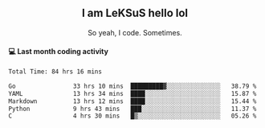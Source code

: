 <h2 align="center">I am LeKSuS hello lol</h2>
<p align="center">So yeah, I code. Sometimes.</p>

#### :computer: Last month coding activity
<!--START_SECTION:waka-->

```txt
Total Time: 84 hrs 16 mins

Go                33 hrs 10 mins  █████████▓░░░░░░░░░░░░░░░   38.79 %
YAML              13 hrs 34 mins  ████░░░░░░░░░░░░░░░░░░░░░   15.87 %
Markdown          13 hrs 12 mins  ████░░░░░░░░░░░░░░░░░░░░░   15.44 %
Python            9 hrs 43 mins   ███░░░░░░░░░░░░░░░░░░░░░░   11.37 %
C                 4 hrs 30 mins   █▒░░░░░░░░░░░░░░░░░░░░░░░   05.26 %
```

<!--END_SECTION:waka-->
